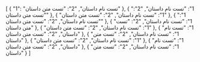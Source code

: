 [
  {
    "1": "تست نام داستان",
    "2": "تست متن داستان"
  },
  {
    "1": "تست نام داستان",
    "2": "تست متن داستان"
  },
  {
    "1": "تست نام داستان",
    "2": "تست متن داستان"
  },
  {
    "1": "تست نام داستان",
    "2": "تست متن داستان"
  },
  {
    "1": "تست نام داستان",
    "2": "تست متن داستان"
  },
  {
    "1": "تست نام داستان",
    "2": "تست متن داستان"
  },
  {
    "1": "تست نام داستان",
    "2": "تست متن داستان"
  },
  {
    "1": "تست نام داستان",
    "2": "تست متن داستان"
  },
  {
    "1": "تست نام داستان",
    "2": "تست متن داستان"
  },
  {
    "1": "تست نام داستان",
    "2": "تست متن داستان"
  },
  {
    "1": "تست نام داستان",
    "2": "تست متن داستان"
  }
]
